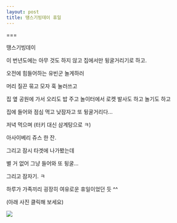 ```yaml
---
layout: post
title: 땡스기빙데이 휴일
---
```

===

땡스기빙데이

이 번년도에는 아무 것도 하지 않고 집에서만 뒹굴거리기로 하고.

오전에 힘들어하는 유빈군 놀게하러 

머리 질끈 묶고 모자 훅 눌러쓰고

집 옆 공원에 가서 오리도 밥 주고 놀이터에서 로켓 발사도 하고 놀기도 하고

집에 들어와 점심 먹고 낮잠자고 또 뒹굴거리다...

저녁 먹으며 (터키 대신 삼계탕으로 ㅋ)

아사이베리 쥬스 한 잔.

그리고 잠시 타겟에 나가봤는데

별 거 없어 그냥 들어와 또 뒹굴...

그리고 잠자기. ㅋ

하루가 가족끼리 굉장히 여유로운 휴일이었던 듯 ^^

(아래 사진 클릭해 보세요)

[![](https://dl.dropboxusercontent.com/u/9792864/K-005.jpg)](https://goo.gl/photos/Vx72m5G8FpZdebmy7)
